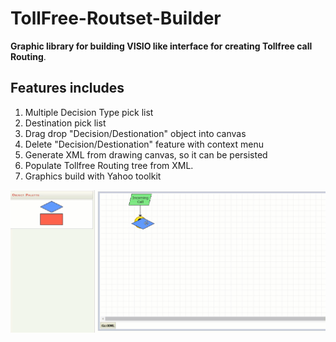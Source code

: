 # TollFree-Routset-Builder
**Graphic library for building VISIO like interface for creating Tollfree call Routing**.

## Features includes
1) Multiple Decision Type pick list
2) Destination pick list
3) Drag drop "Decision/Destionation" object into canvas
4) Delete "Decision/Destionation" feature with context menu
5) Generate XML from drawing canvas, so it can be persisted
6) Populate Tollfree Routing tree from XML.
7) Graphics build with Yahoo toolkit

<img src="tollfree-route-builder.gif" />
